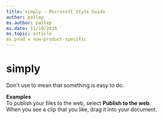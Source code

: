 ```yaml
---
title: simply - Microsoft Style Guide
author: pallep
ms.author: pallep
ms.date: 11/19/2016
ms.topic: article
ms.prod = non-product-specific
---
```


# simply

Don't use to mean that something is easy to do. 

**Examples**  
To publish your files to the web, select **Publish to the web**.  
When you see a clip that you like, drag it into your document.  

